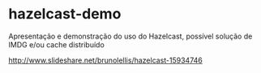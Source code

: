 hazelcast-demo
==============

Apresentação e demonstração do uso do Hazelcast, possível solução de IMDG e/ou cache distribuído

http://www.slideshare.net/brunolellis/hazelcast-15934746
